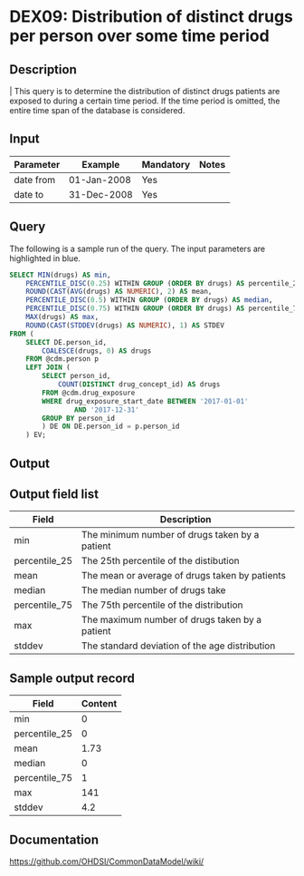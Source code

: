 <!---
Group:drug exposure
Name:DEX09 Distribution of distinct drugs per person over some time period
Author:Patrick Ryan
CDM Version: 5.0
-->

# DEX09: Distribution of distinct drugs per person over some time period

## Description
| This query is to determine the distribution of distinct drugs patients are exposed to during a certain time period. If the time period is omitted, the entire time span of the database is considered.

## Input

|  Parameter |  Example |  Mandatory |  Notes |
| --- | --- | --- | --- |
| date from | 01-Jan-2008 | Yes |   |
| date to | 31-Dec-2008 | Yes |   |

## Query
The following is a sample run of the query. The input parameters are highlighted in  blue.  

```sql
SELECT MIN(drugs) AS min,
	PERCENTILE_DISC(0.25) WITHIN GROUP (ORDER BY drugs) AS percentile_25,
	ROUND(CAST(AVG(drugs) AS NUMERIC), 2) AS mean,
	PERCENTILE_DISC(0.5) WITHIN GROUP (ORDER BY drugs) AS median,
	PERCENTILE_DISC(0.75) WITHIN GROUP (ORDER BY drugs) AS percentile_75,
	MAX(drugs) AS max,
	ROUND(CAST(STDDEV(drugs) AS NUMERIC), 1) AS STDEV
FROM (
	SELECT DE.person_id,
		COALESCE(drugs, 0) AS drugs
	FROM @cdm.person p
	LEFT JOIN (
		SELECT person_id,
			COUNT(DISTINCT drug_concept_id) AS drugs
		FROM @cdm.drug_exposure
		WHERE drug_exposure_start_date BETWEEN '2017-01-01'
				AND '2017-12-31'
		GROUP BY person_id
		) DE ON DE.person_id = p.person_id
	) EV;
```

## Output


## Output field list

| Field |  Description |
| --- | --- |
| min | The minimum number of drugs taken by a patient |
| percentile_25 | The 25th percentile of the distibution |
| mean | The mean or average of drugs taken by patients |
| median | The median number of drugs take |
| percentile_75 | The 75th percentile of the distribution |
| max | The maximum number of drugs taken by a patient |
| stddev | The standard deviation of the age distribution |


## Sample output record

| Field |  Content |
| --- | --- |
| min | 0 |
| percentile_25 | 0 |
| mean | 1.73 |
| median | 0 |
| percentile_75 | 1 |
| max | 141 |
| stddev | 4.2 |

## Documentation
https://github.com/OHDSI/CommonDataModel/wiki/
